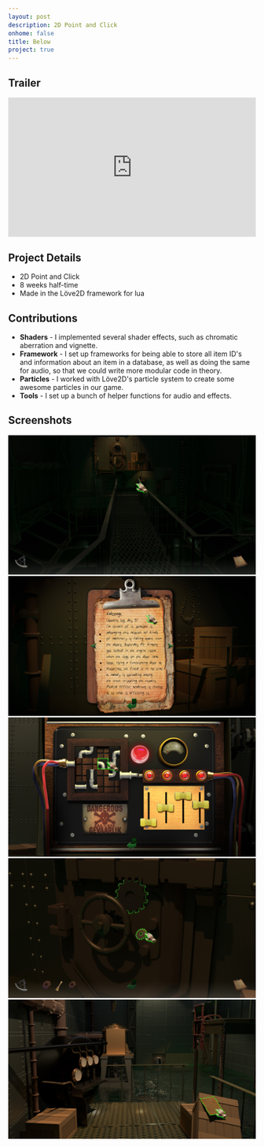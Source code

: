 ```yaml
---
layout: post
description: 2D Point and Click
onhome: false
title: Below
project: true
---
```

## Trailer
<style>.embed-container { position: relative; padding-bottom: 56.25%; height: 0; overflow: hidden; max-width: 100%; } .embed-container iframe, .embed-container object, .embed-container embed { position: absolute; top: 0; left: 0; width: 100%; height: 100%; }</style><div class='embed-container'><iframe src='https://www.youtube.com/embed/x8qRmoPwuxQ' frameborder='0' allowfullscreen></iframe></div>

## Project Details
- 2D Point and Click
- 8 weeks half-time
- Made in the Löve2D framework for lua

## Contributions
- **Shaders** - I implemented several shader effects, such as chromatic aberration and vignette.
- **Framework** - I set up frameworks for being able to store all item ID's and information about an item in a database, as well as doing the same for audio, so that we could write more modular code in theory.
- **Particles** - I worked with Löve2D's particle system to create some awesome particles in our game.
- **Tools** - I set up a bunch of helper functions for audio and effects.

## Screenshots
![](../assets/img/Below_Screenshot_01.jpg)
![](../assets/img/Below_Screenshot_02.jpg)
![](../assets/img/Below_Screenshot_03.jpg)
![](../assets/img/Below_Screenshot_04.jpg)
![](../assets/img/Below_Screenshot_05.jpg)